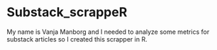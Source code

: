 # Substack_scrappeR

My name is Vanja Manborg and I needed to analyze some metrics for substack articles so I created this scrapper in R.